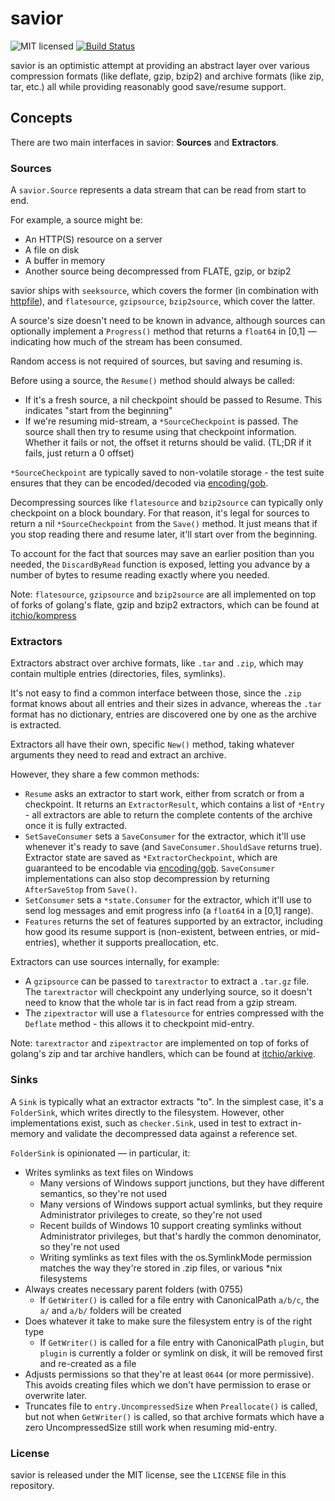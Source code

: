 # savior

![MIT licensed](https://img.shields.io/badge/license-MIT-blue.svg)
[![Build Status](https://travis-ci.org/itchio/savior.svg?branch=master)](https://travis-ci.org/itchio/savior)

savior is an optimistic attempt at providing an abstract layer over
various compression formats (like deflate, gzip, bzip2) and archive formats (like zip, tar, etc.)
all while providing reasonably good save/resume support.

## Concepts

There are two main interfaces in savior: **Sources** and **Extractors**.

### Sources

A `savior.Source` represents a data stream that can be read from start to end.

For example, a source might be:

  * An HTTP(S) resource on a server
  * A file on disk
  * A buffer in memory
  * Another source being decompressed from FLATE, gzip, or bzip2

savior ships with `seeksource`, which covers the former (in combination with
[httpfile](https://godoc.org/github.com/itchio/httpkit/httpfile)), and
`flatesource`, `gzipsource`, `bzip2source`, which cover the latter.

A source's size doesn't need to be known in advance, although sources can optionally
implement a `Progress()` method that returns a `float64` in [0,1] — indicating how
much of the stream has been consumed.

Random access is not required of sources, but saving and resuming is.

Before using a source, the `Resume()` method should always be called:

  * If it's a fresh source, a nil checkpoint should be passed to Resume. This
  indicates "start from the beginning"
  * If we're resuming mid-stream, a `*SourceCheckpoint` is passed. The source
  shall then try to resume using that checkpoint information. Whether it fails
  or not, the offset it returns should be valid. (TL;DR if it fails, just return a 0 offset)

`*SourceCheckpoint` are typically saved to non-volatile storage - the test suite
ensures that they can be encoded/decoded via [encoding/gob](https://godoc.org/encoding/gob).

Decompressing sources like `flatesource` and `bzip2source` can typically only checkpoint
on a block boundary. For that reason, it's legal for sources to return a nil `*SourceCheckpoint`
from the `Save()` method. It just means that if you stop reading there and resume later, it'll
start over from the beginning.

To account for the fact that sources may save an earlier position than you needed, the
`DiscardByRead` function is exposed, letting you advance by a number of bytes to resume
reading exactly where you needed.

Note: `flatesource`, `gzipsource` and `bzip2source` are all implemented on top of forks
of golang's flate, gzip and bzip2 extractors, which can be found at [itchio/kompress](https://github.com/itchio/kompress)

### Extractors

Extractors abstract over archive formats, like `.tar` and `.zip`, which may contain
multiple entries (directories, files, symlinks).

It's not easy to find a common interface between those, since the `.zip` format
knows about all entries and their sizes in advance, whereas the `.tar` format has
no dictionary, entries are discovered one by one as the archive is extracted.

Extractors all have their own, specific `New()` method, taking whatever arguments they
need to read and extract an archive.

However, they share a few common methods:

  * `Resume` asks an extractor to start work, either from scratch or from a checkpoint.
    It returns an `ExtractorResult`, which contains a list of `*Entry` - all extractors
    are able to return the complete contents of the archive once it is fully extracted.
  * `SetSaveConsumer` sets a `SaveConsumer` for the extractor, which it'll use whenever
    it's ready to save (and `SaveConsumer.ShouldSave` returns true). Extractor state are
    saved as `*ExtractorCheckpoint`, which are guaranteed to be encodable via
    [encoding/gob](https://godoc.org/encoding/gob). `SaveConsumer` implementations can also
    stop decompression by returning `AfterSaveStop` from `Save()`.
  * `SetConsumer` sets a `*state.Consumer` for the extractor, which it'll use to send
    log messages and emit progress info (a `float64` in a [0,1] range).
  * `Features` returns the set of features supported by an extractor, including how
    good its resume support is (non-existent, between entries, or mid-entries), whether
    it supports preallocation, etc.

Extractors can use sources internally, for example:

  * A `gzipsource` can be passed to `tarextractor` to extract a `.tar.gz` file. The
    `tarextractor` will checkpoint any underlying source, so it doesn't need to know
    that the whole tar is in fact read from a gzip stream.
  * The `zipextractor` will use a `flatesource` for entries compressed with the `Deflate`
    method - this allows it to checkpoint mid-entry.

Note: `tarextractor` and `zipextractor` are implemented on top of forks of golang's
zip and tar archive handlers, which can be found at [itchio/arkive](https://github.com/itchio/arkive).

### Sinks

A `Sink` is typically what an extractor extracts "to". In the simplest case, it's a
`FolderSink`, which writes directly to the filesystem. However, other implementations
exist, such as `checker.Sink`, used in test to extract in-memory and validate the decompressed
data against a reference set.

`FolderSink` is opinionated — in particular, it:

  * Writes symlinks as text files on Windows
    * Many versions of Windows support junctions, but they have different semantics, so
      they're not used
    * Many versions of Windows support actual symlinks, but they require Administrator
      privileges to create, so they're not used
    * Recent builds of Windows 10 support creating symlinks without Administrator privileges,
      but that's hardly the common denominator, so they're not used
    * Writing symlinks as text files with the os.SymlinkMode permission matches the way
      they're stored in .zip files, or various *nix filesystems
  * Always creates necessary parent folders (with 0755)
    * If `GetWriter()` is called for a file entry with CanonicalPath `a/b/c`,
    the `a/` and `a/b/` folders will be created
  * Does whatever it take to make sure the filesystem entry is of the right type
    * If `GetWriter()` is called for a file entry with CanonicalPath `plugin`,
    but `plugin` is currently a folder or symlink on disk, it will be removed
    first and re-created as a file
  * Adjusts permissions so that they're at least `0644` (or more permissive).
    This avoids creating files which we don't have permission to erase or overwrite later.
  * Truncates file to `entry.UncompressedSize` when `Preallocate()` is called, but not when
    `GetWriter()` is called, so that archive formats which have a zero UncompressedSize still
    work when resuming mid-entry.

### License

savior is released under the MIT license, see the `LICENSE` file in this repository.
